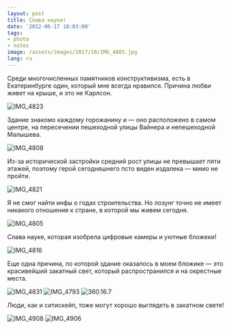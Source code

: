 ```yaml
---
layout: post
title: Слава науке!
date: '2012-06-17 18:03:00'
tags:
- photo
- notes
image: /assets/images/2017/10/IMG_4805.jpg
lang: ru
---
```


Среди многочисленных памятников конструктивизма, есть в Екатеринбурге один, который мне всегда нравился. Причина любви живет на крыше, и это не Карлсон.

![IMG_4823](/assets/images/2017/10/IMG_4823.jpg)

Здание знакомо каждому горожанину и — оно расположено в самом центре, на пересечении пешеходной улицы Вайнера и непешеходной Малышева.

![IMG_4808](/assets/images/2017/10/IMG_4808.jpg)

Из-за исторической застройки средний рост улицы не превышает пяти этажей, поэтому герой сегодняшнего псто виден издалека — мимо не пройти.

![IMG_4821](/assets/images/2017/10/IMG_4821.jpg)

Я не смог найти инфы о годах строительства. Но лозунг точно не имеет никакого отношения к стране, в которой мы живем сегодня.

![IMG_4805](/assets/images/2017/10/IMG_4805.jpg)

Слава науке, которая изобрела цифровые камеры и уютные бложеки!

![IMG_4816](/assets/images/2017/10/IMG_4816.jpg)

Еще одна причина, по которой здание оказалось в моем бложике — это красивейший закатный свет, который распространился и на окрестные места.

![IMG_4831](/assets/images/2017/10/IMG_4831.jpg)
![IMG_4793](/assets/images/2017/10/IMG_4793.jpg)
![360.16.7](/assets/images/2017/10/360.16.7.jpg)

Люди, как и ситискейп, тоже могут хорошо выглядеть в закатном свете!

![IMG_4908](/assets/images/2017/10/IMG_4908.jpg)
![IMG_4906](/assets/images/2017/10/IMG_4906.jpg)
